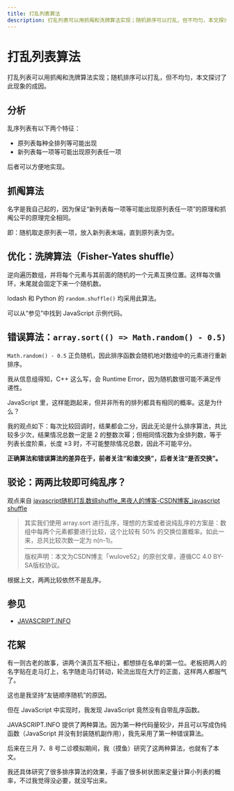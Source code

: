 ```yaml
---
title: 打乱列表算法
description: 打乱列表可以用抓阄和洗牌算法实现；随机排序可以打乱，但不均匀，本文探讨了此现象的成因。
---
```


# 打乱列表算法

打乱列表可以用抓阄和洗牌算法实现；随机排序可以打乱，但不均匀，本文探讨了此现象的成因。

## 分析

乱序列表有以下两个特征：

- 原列表每种全排列等可能出现
- 新列表每一项等可能出现原列表任一项

后者可以方便地实现。

## 抓阄算法

名字是我自己起的，因为保证“新列表每一项等可能出现原列表任一项”的原理和抓阄公平的原理完全相同。

即：随机取走原列表一项，放入新列表末端，直到原列表为空。

## 优化：洗牌算法（Fisher-Yates shuffle）

逆向遍历数组，并将每个元素与其前面的随机的一个元素互换位置。这样每次循环，末尾就会固定下来一个随机数。

lodash 和 Python 的 `random.shuffle()` 均采用此算法。

可以从“参见”中找到 JavaScript 示例代码。

## 错误算法：`array.sort(() => Math.random() - 0.5)`

`Math.random() - 0.5` 正负随机，因此排序函数会随机地对数组中的元素进行重新排序。

我从信息组得知，C++ 这么写，会 Runtime Error，因为随机数很可能不满足传递性。

JavaScript 里，这样能跑起来，但并非所有的排列都具有相同的概率。这是为什么？

我的观点如下：每次比较回调时，结果都会二分，因此无论是什么排序算法，共比较多少次，结果情况总数一定是 2
的整数次幂；但相同情况数为全排列数，等于列表长度阶乘，长度 ≥3 时，不可能整除情况总数，因此不可能平分。

**正确算法和错误算法的差异在于，前者关注“和谁交换”，后者关注“是否交换”。**

## 驳论：两两比较即可纯乱序？

观点来自
[javascript随机打乱数组shuffle_黑夜人的博客-CSDN博客_javascript shuffle](https://blog.csdn.net/wulove52/article/details/85804728)

> 其实我们使用 array.sort 进行乱序，理想的方案或者说纯乱序的方案是：数组中每两个元素都要进行比较，这个比较有 50%
> 的交换位置概率。如此一来，总共比较次数一定为 n(n-1)。\
> ————————————————\
> 版权声明：本文为CSDN博主「wulove52」的原创文章，遵循CC 4.0 BY-SA版权协议。

根据上文，两两比较依然不是乱序。

## 参见

- [JAVASCRIPT.INFO](https://zh.javascript.info/array-methods#sui-ji-pai-lie-shu-zu)

## 花絮

有一则古老的故事，讲两个演员互不相让，都想排在名单的第一位。老板把两人的名字贴在走马灯上，名字随走马灯转动，轮流出现在大厅的正面，这样两人都服气了。

这也是我坚持“友链顺序随机”的原因。

但在 JavaScript 中实现时，我发现 JavaScript 竟然没有自带乱序函数。

JAVASCRIPT.INFO 提供了两种算法。因为第一种代码量较少，并且可以写成伪纯函数（JavaScript
并没有封装随机副作用），我先采用了第一种错误算法。

后来在三月 7、8 号二诊模拟期间，我（摸鱼）研究了这两种算法，也就有了本文。

我还具体研究了很多排序算法的效果，手画了很多树状图来定量计算小列表的概率，不过我觉得没必要，就没写出来。
